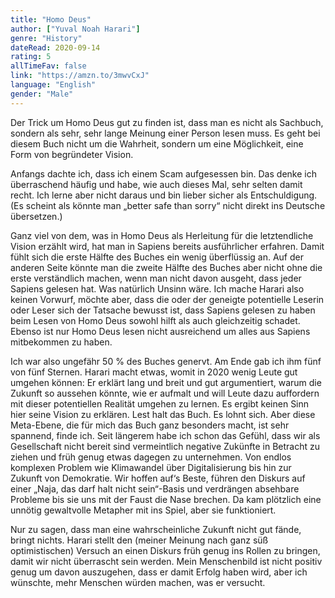 ```yaml
---
title: "Homo Deus"
author: ["Yuval Noah Harari"]
genre: "History"
dateRead: 2020-09-14
rating: 5
allTimeFav: false
link: "https://amzn.to/3mwvCxJ"
language: "English"
gender: "Male"
---
```


Der Trick um Homo Deus gut zu finden ist, dass man es nicht als Sachbuch, sondern als sehr, sehr lange Meinung einer Person lesen muss. Es geht bei diesem Buch nicht um die Wahrheit, sondern um eine Möglichkeit, eine Form von begründeter Vision.

Anfangs dachte ich, dass ich einem Scam aufgesessen bin. Das denke ich überraschend häufig und habe, wie auch dieses Mal, sehr selten damit recht. Ich lerne aber nicht daraus und bin lieber sicher als Entschuldigung. (Es scheint als könnte man „better safe than sorry“ nicht direkt ins Deutsche übersetzen.)

Ganz viel von dem, was in Homo Deus als Herleitung für die letztendliche Vision erzählt wird, hat man in Sapiens bereits ausführlicher erfahren. Damit fühlt sich die erste Hälfte des Buches ein wenig überflüssig an. Auf der anderen Seite könnte man die zweite Hälfte des Buches aber nicht ohne die erste verständlich machen, wenn man nicht davon ausgeht, dass jeder Sapiens gelesen hat. Was natürlich Unsinn wäre. Ich mache Harari also keinen Vorwurf, möchte aber, dass die oder der geneigte potentielle Leserin oder Leser sich der Tatsache bewusst ist, dass Sapiens gelesen zu haben beim Lesen von Homo Deus sowohl hilft als auch gleichzeitig schadet. Ebenso ist nur Homo Deus lesen nicht ausreichend um alles aus Sapiens mitbekommen zu haben.

Ich war also ungefähr 50 % des Buches genervt. Am Ende gab ich ihm fünf von fünf Sternen. Harari macht etwas, womit in 2020 wenig Leute gut umgehen können: Er erklärt lang und breit und gut argumentiert, warum die Zukunft so aussehen könnte, wie er aufmalt und will Leute dazu auffordern mit dieser potentiellen Realität umgehen zu lernen. Es ergibt keinen Sinn hier seine Vision zu erklären. Lest halt das Buch. Es lohnt sich. Aber diese Meta-Ebene, die für mich das Buch ganz besonders macht, ist sehr spannend, finde ich. Seit längerem habe ich schon das Gefühl, dass wir als Gesellschaft nicht bereit sind vermeintlich negative Zukünfte in Betracht zu ziehen und früh genug etwas dagegen zu unternehmen. Von endlos komplexen Problem wie Klimawandel über Digitalisierung bis hin zur Zukunft von Demokratie. Wir hoffen auf‘s Beste, führen den Diskurs auf einer „Naja, das darf halt nicht sein“-Basis und verdrängen absehbare Probleme bis sie uns mit der Faust die Nase brechen. Da kam plötzlich eine unnötig gewaltvolle Metapher mit ins Spiel, aber sie funktioniert.

Nur zu sagen, dass man eine wahrscheinliche Zukunft nicht gut fände, bringt nichts. Harari stellt den (meiner Meinung nach ganz süß optimistischen) Versuch an einen Diskurs früh genug ins Rollen zu bringen, damit wir nicht überrascht sein werden. Mein Menschenbild ist nicht positiv genug um davon auszugehen, dass er damit Erfolg haben wird, aber ich wünschte, mehr Menschen würden machen, was er versucht.
